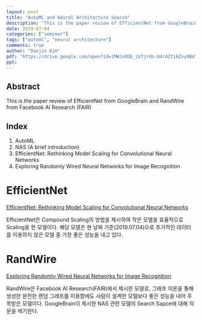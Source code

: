 ```yaml
---
layout: post
title: "AutoML and Neural Architecture Search"
description: "This is the paper review of EfficientNet from GoogleBrain and RandWire from Facebook AI Research (FAIR)"
date: 2019-07-04
categories: ["seminar"]
tags: ["automl", "neural architecture"]
comments: true
author: "Daejin Kim"
pdf: "https://drive.google.com/open?id=1MWJsKDb_zVfjrdo-U4rAZti6Zvy9Bd1S"
ppt:
---
```


<!-- <iframe src="https://www.slideshare.net/DaeJinKim22/slideshelf" width="760px" height="570px" frameborder="0" marginwidth="0" marginheight="0" scrolling="no" style="border:none;" allowfullscreen webkitallowfullscreen mozallowfullscreen></iframe> -->

## Abstract
This is the paper review of EfficientNet from GoogleBrain and RandWire from Facebook AI Research (FAIR)

## Index
1. AutoML
2. NAS (A brief introduction)
3. EfficientNet: Rethinking Model Scaling for Convolutional Neural Networks
4. Exploring Randomly Wired Neural Networks for Image Recognition

# EfficientNet

[EfficientNet: Rethinking Model Scaling for Convolutional Neural Networks](https://arxiv.org/abs/1905.11946)

EfficientNet은 Compound Scaling의 방법을 제시하여 작은 모델을 효율적으로 Scaling을 한 모델이다. 해당 모델은 현 날짜 기준(2019.07.04)으로 추가적인 데이터를 이용하지 않은 모델 중 가장 좋은 성능을 내고 있다.

# RandWire

[Exploring Randomly Wired Neural Networks for Image Recognition](https://arxiv.org/abs/1904.01569)

RandWire은 Facebook AI Research(FAIR)에서 제시한 모델로, 그래프 이론을 통해 생성한 완전한 랜덤 그래프를 이용함에도 사람이 설계한 모델보다 좋은 성능을 내어 주목받은 모델이다. GoogleBrain이 제시한 NAS 관련 모델의 Search Sapce에 대해 의문을 제기한다.